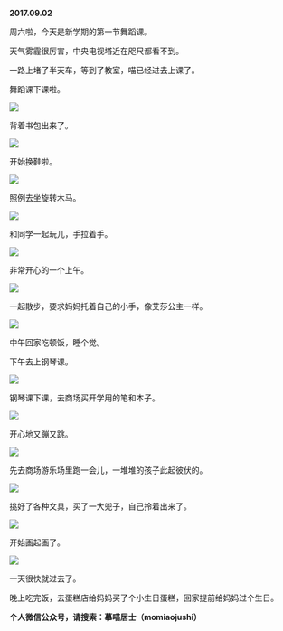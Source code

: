 
          
            
**2017.09.02**

周六啦，今天是新学期的第一节舞蹈课。

天气雾霾很厉害，中央电视塔近在咫尺都看不到。

一路上堵了半天车，等到了教室，喵已经进去上课了。

舞蹈课下课啦。




![](img/51001-25a99f72b5ba1b2e.jpg)




背着书包出来了。




![](img/51001-088765d0ff7084e9.jpg)




开始换鞋啦。




![](img/51001-274ed7c06b676d62.jpg)




照例去坐旋转木马。




![](img/51001-e54883b24dc5af4a.jpg)




和同学一起玩儿，手拉着手。




![](img/51001-5d829e2331f4a76e.jpg)




非常开心的一个上午。




![](img/51001-5f6de08bb8863ec8.jpg)




一起散步，要求妈妈托着自己的小手，像艾莎公主一样。




![](img/51001-a05d22b174d47ee3.jpg)




中午回家吃顿饭，睡个觉。

下午去上钢琴课。




![](img/51001-1b2fafb6671a573f.jpg)




钢琴课下课，去商场买开学用的笔和本子。




![](img/51001-74b8870a0da4e99b.jpg)




开心地又蹦又跳。




![](img/51001-d032b52a4fa74c96.jpg)




先去商场游乐场里跑一会儿，一堆堆的孩子此起彼伏的。




![](img/51001-1ddffda34ea23ba0.jpg)




挑好了各种文具，买了一大兜子，自己拎着出来了。




![](img/51001-1adae494181c1371.jpg)




开始画起画了。




![](img/51001-4f338724e44d64de.jpg)




一天很快就过去了。

晚上吃完饭，去蛋糕店给妈妈买了个小生日蛋糕，回家提前给妈妈过个生日。


**个人微信公众号，请搜索：摹喵居士（momiaojushi）**

          
        